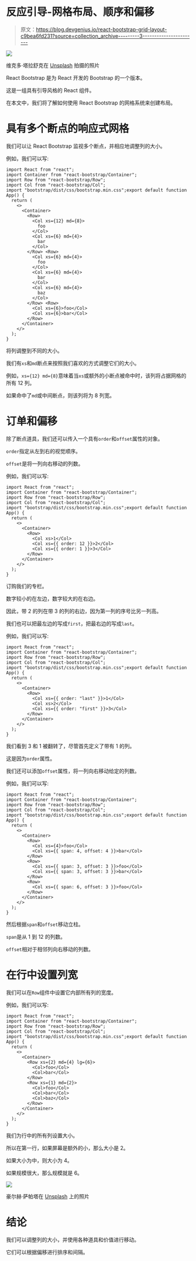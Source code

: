 # 反应引导-网格布局、顺序和偏移

> 原文：<https://blog.devgenius.io/react-bootstrap-grid-layout-c9bea6fd231?source=collection_archive---------3----------------------->

![](img/dfde79f9225c5b68412dbda8c47ffbcd.png)

维克多·塔拉舒克在 [Unsplash](https://unsplash.com?utm_source=medium&utm_medium=referral) 拍摄的照片

React Bootstrap 是为 React 开发的 Bootstrap 的一个版本。

这是一组具有引导风格的 React 组件。

在本文中，我们将了解如何使用 React Bootstrap 的网格系统来创建布局。

# 具有多个断点的响应式网格

我们可以让 React Bootstrap 监视多个断点，并相应地调整列的大小。

例如，我们可以写:

```
import React from "react";
import Container from "react-bootstrap/Container";
import Row from "react-bootstrap/Row";
import Col from "react-bootstrap/Col";
import "bootstrap/dist/css/bootstrap.min.css";export default function App() {
  return (
    <>
      <Container>
        <Row>
          <Col xs={12} md={8}>
            foo
          </Col>
          <Col xs={6} md={4}>
            bar
          </Col>
        </Row> <Row>
          <Col xs={6} md={4}>
            foo
          </Col>
          <Col xs={6} md={4}>
            bar
          </Col>
          <Col xs={6} md={4}>
            baz
          </Col>
        </Row> <Row>
          <Col xs={6}>foo</Col>
          <Col xs={6}>bar</Col>
        </Row>
      </Container>
    </>
  );
}
```

将列调整到不同的大小。

我们有`xs`和`md`断点来按照我们喜欢的方式调整它们的大小。

例如，`xs={12} md={8}`意味着当`xs`或额外的小断点被命中时，该列将占据网格的所有 12 列。

如果命中了`md`或中间断点，则该列将为 8 列宽。

# 订单和偏移

除了断点道具，我们还可以传入一个具有`order`和`offset`属性的对象。

`order`指定从左到右的视觉顺序。

`offset`是将一列向右移动的列数。

例如，我们可以写:

```
import React from "react";
import Container from "react-bootstrap/Container";
import Row from "react-bootstrap/Row";
import Col from "react-bootstrap/Col";
import "bootstrap/dist/css/bootstrap.min.css";export default function App() {
  return (
    <>
      <Container>
        <Row>
          <Col xs>1</Col>
          <Col xs={{ order: 12 }}>2</Col>
          <Col xs={{ order: 1 }}>3</Col>
        </Row>
      </Container>
    </>
  );
}
```

订购我们的专栏。

数字较小的在左边，数字较大的在右边。

因此，带 2 的列在带 3 的列的右边，因为第一列的序号比另一列高。

我们也可以把最左边的写成`first`，把最右边的写成`last`。

例如，我们可以写:

```
import React from "react";
import Container from "react-bootstrap/Container";
import Row from "react-bootstrap/Row";
import Col from "react-bootstrap/Col";
import "bootstrap/dist/css/bootstrap.min.css";export default function App() {
  return (
    <>
      <Container>
        <Row>
          <Col xs={{ order: "last" }}>1</Col>
          <Col xs>2</Col>
          <Col xs={{ order: "first" }}>3</Col>
        </Row>
      </Container>
    </>
  );
}
```

我们看到 3 和 1 被翻转了，尽管首先定义了带有 1 的列。

这是因为`order`属性。

我们还可以添加`offset`属性，将一列向右移动给定的列数。

例如，我们可以写:

```
import React from "react";
import Container from "react-bootstrap/Container";
import Row from "react-bootstrap/Row";
import Col from "react-bootstrap/Col";
import "bootstrap/dist/css/bootstrap.min.css";export default function App() {
  return (
    <>
      <Container>
        <Row>
          <Col xs={4}>foo</Col>
          <Col xs={{ span: 4, offset: 4 }}>bar</Col>
        </Row>
        <Row>
          <Col xs={{ span: 3, offset: 3 }}>foo</Col>
          <Col xs={{ span: 3, offset: 3 }}>bar</Col>
        </Row>
        <Row>
          <Col xs={{ span: 6, offset: 3 }}>foo</Col>
        </Row>
      </Container>
    </>
  );
}
```

然后根据`span`和`offset`移动立柱。

`span`是从 1 到 12 的列数。

`offset`相对于相邻列向右移动的列数。

# 在行中设置列宽

我们可以在`Row`组件中设置它内部所有列的宽度。

例如，我们可以写:

```
import React from "react";
import Container from "react-bootstrap/Container";
import Row from "react-bootstrap/Row";
import Col from "react-bootstrap/Col";
import "bootstrap/dist/css/bootstrap.min.css";export default function App() {
  return (
    <>
      <Container>
        <Row xs={2} md={4} lg={6}>
          <Col>foo</Col>
          <Col>bar</Col>
        </Row>
        <Row xs={1} md={2}>
          <Col>foo</Col>
          <Col>bar</Col>
          <Col>baz</Col>
        </Row>
      </Container>
    </>
  );
}
```

我们为行中的所有列设置大小。

所以在第一行，如果屏幕是额外的小，那么大小是 2。

如果大小为中，则大小为 4。

如果规模很大，那么规模就是 6。

![](img/63a94668905578d350246b130e9d8730.png)

豪尔赫·萨帕塔在 [Unsplash](https://unsplash.com?utm_source=medium&utm_medium=referral) 上的照片

# 结论

我们可以调整列的大小，并使用各种道具和价值进行移动。

它们可以根据偏移进行排序和间隔。